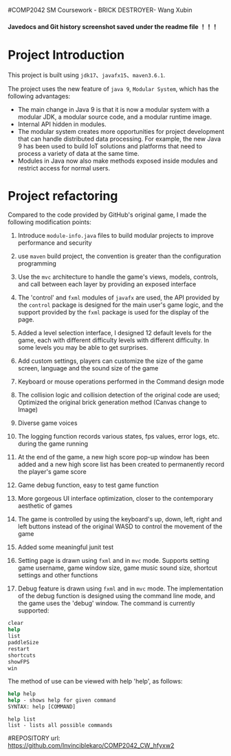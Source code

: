#COMP2042 SM Coursework - BRICK DESTROYER- Wang Xubin

#### Javedocs and Git history screenshot saved under the readme file ！！！

#  Project Introduction

This project is built using `jdk17`、`javafx15`、`maven3.6.1`.

The project uses the new feature of `java 9`, `Modular System`, which has the following advantages:

- The main change in Java 9 is that it is now a modular system with a modular JDK, a modular source code, and a modular runtime image.
- Internal API hidden in modules.
- The modular system creates more opportunities for project development that can handle distributed data processing. For example, the new Java 9 has been used to build IoT solutions and platforms that need to process a variety of data at the same time.
- Modules in Java now also make methods exposed inside modules and restrict access for normal users.

#  Project refactoring

Compared to the code provided by GitHub's original game, I made the following modification points:

1. Introduce `module-info.java` files to build modular projects to improve performance and security

2. use `maven` build project, the convention is greater than the configuration programming
3. Use the `mvc` architecture to handle the game's views, models, controls, and call between each layer by providing an exposed interface
4. The 'control' and `fxml` modules of `javafx` are used, the API provided by the `control` package is designed for the main user's game logic, and the support provided by the `fxml` package is used for the display of the page.
5. Added a level selection interface, I designed 12 default levels for the game, each with different difficulty levels with different difficulty. In some levels you may be able to get surprises.
6. Add custom settings, players can customize the size of the game screen, language and the sound size of the game
7. Keyboard or mouse operations performed in the Command design mode
8. The collision logic and collision detection of the original code are used; Optimized the original brick generation method (Canvas change to Image)
9. Diverse game voices
10. The logging function records various states, fps values, error logs, etc. during the game running
11. At the end of the game, a new high score pop-up window has been added and a new high score list has been created to permanently record the player's game score
12. Game debug function, easy to test game function
13. More gorgeous UI interface optimization, closer to the contemporary aesthetic of games
14. The game is controlled by using the keyboard's up, down, left, right and left buttons instead of the original WASD to control the movement of the game
15. Added some meaningful junit test
16. Setting page is drawn using `fxml` and in `mvc` mode. Supports setting game username, game window size, game music sound size, shortcut settings and other functions
17. Debug feature is drawn using `fxml` and in `mvc` mode. The implementation of the debug function is designed using the command line mode, and the game uses the 'debug' window. The command is currently supported:
```cmd
clear
help
list
paddleSize
restart
shortcuts
showFPS
win
```
The method of use can be viewed with help 'help', as follows:
```cmd
help help
help - shows help for given command
SYNTAX: help [COMMAND]
```
```
help list
list - lists all possible commands
```

#REPOSITORY url: https://github.com/Invinciblekaro/COMP2042_CW_hfyxw2
